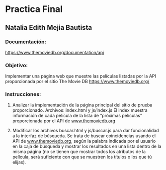 # Practica Final
## Natalia Edith Mejia Bautista

### Documentación: 
https://www.themoviedb.org/documentation/api

### Objetivo:
Implementar una página web que muestre
las películas listadas por la API
proporcionada por el sitio The Movie DB
https://www.themoviedb.org/

### Instrucciones:
1. Analizar la implementación de la página principal del sitio de prueba proporcionado.
Archivos: index.html y js/index.js
El index muestra información de cada película de la lista de “próximas películas” proporcionada por el API de www.themoviedb.org

2. Modificar los archivos buscar.html y js/buscar.js para dar funcionalidad a la interfaz de búsqueda.
Se trata de buscar coincidencias usando el API de www.themoviedb.org, según la palabra indicada por el usuario en la caja de búsqueda y mostrar los resultados en una lista dentro de la misma página (no se tienen que mostrar todos los atributos de la película, será suficiente con que se muestren los títulos o los que tú elijas).

